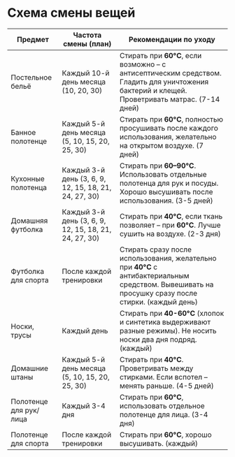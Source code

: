 # Схема смены вещей

| Предмет                | Частота смены (план)                                    | Рекомендации по уходу                                                                                                                              |
| ---------------------- | ------------------------------------------------------- | -------------------------------------------------------------------------------------------------------------------------------------------------- |
| Постельное бельё       | Каждый 10-й день месяца (10, 20, 30)                    | Стирать при **60°C**, если возможно – с антисептическим средством. Гладить для уничтожения бактерий и клещей. Проветривать матрас. (7-14 дней)     |
| Банное полотенце       | Каждый 5-й день месяца (5, 10, 15, 20, 25, 30)          | Стирать при **60°C**, полностью просушивать после каждого использования, желательно на открытом воздухе. (7 дней)                                  |
| Кухонные полотенца     | Каждый  3-й день  (3, 6, 9, 12, 15, 18, 21, 24, 27, 30) | Стирать при **60–90°C**. Использовать отдельные полотенца для рук и посуды. Хорошо высушивать после использования. (3-5 дней)                      |
| Домашняя футболка      | Каждый 3-й день (3, 6, 9, 12, 15, 18, 21, 24, 27, 30)   | Стирать при **40°C**, если ткань позволяет – при **60°C**. Лучше сушить на воздухе. (2-3 дня)                                                      |
| Футболка для спорта    | После каждой тренировки                                 | Стирать сразу после использования, желательно при **40°C** с антибактериальным средством. Вывешивать на просушку сразу после стирки. (каждый день) |
| Носки, трусы           | Каждый день                                             | Стирать при **40-60°C** (хлопок и синтетика выдерживают разные режимы). Не носить носки два дня подряд. (каждый)                                   |
| Домашние штаны         | Каждый 5-й день месяца (5, 10, 15, 20, 25, 30)          | Стирать при **40°C**. Проветривать между стирками. Если вспотел – менять раньше. (4-5 дней)                                                        |
| Полотенце для рук/лица | Каждый 3-4 дня                                          | Стирать при **60°C**, использовать отдельное полотенце для лица. (3-4 дня)                                                                         |
| Полотенце для спорта   | После каждой тренировки                                 | Стирать при **60°C**, хорошо высушивать. (каждый)                                                                                                  |
